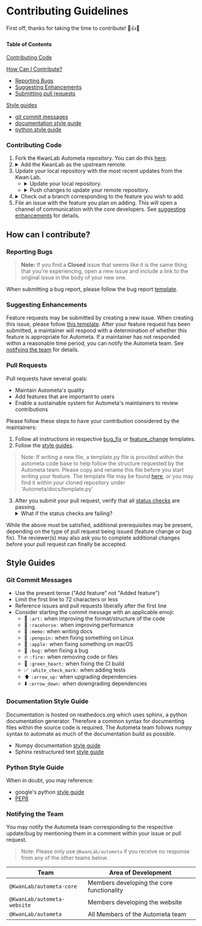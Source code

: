 Contributing Guidelines
=======================

First off, thanks for taking the time to contribute! :clap::+1::tada:

#### Table of Contents

[Contributing Code](#contributing-code)

[How Can I Contribute?](#how-can-i-contribute)
  * [Reporting Bugs](#reporting-bugs)
  * [Suggesting Enhancements](#suggesting-enhancements)
  * [Submitting pull requests](#pull-requests)

[Style guides](#style-guides)
  * [git commit messages](#git-commit-messages)
  * [documentation style guide](#documentation-style-guide)
  * [python style guide](#python-style-guide)

### Contributing Code

1. Fork the KwanLab Autometa repository. You can do this [here](https://github.com/KwanLab/Autometa).
2. <details><summary>Add the KwanLab as the upstream remote.</summary><code>
    git remote add upstream https://github.com/KwanLab/Autometa.git</code></details>
3. Update your local repository with the most recent updates from the Kwan Lab.
    - <details><summary>Update your local repository.</summary><code>git pull upstream master</code></details>
    - <details><summary>Push changes to update your remote repository.</summary><code>git push origin master</code></details>
4. <details><summary>Check out a branch corresponding to the feature you wish to add.</summary><code>git checkout -b your-new-feature master</code></details>
5. File an issue with the feature you plan on adding. This will open a channel of
communication with the core developers. See [suggesting enhancements](#suggesting-enhancements) for details.


## How can I contribute?

### Reporting Bugs

> **Note:** If you find a **Closed** issue that seems like it is the same thing
that you're experiencing, open a new issue and include a link to the original
issue in the body of your new one.

When submitting a bug report, please follow the bug report [template](https://github.com/KwanLab/Autometa/blob/master/.github/ISSUE_TEMPLATE/bug_report.md).


### Suggesting Enhancements

Feature requests may be submitted by creating a new issue. When creating this issue, please follow [this template](https://github.com/KwanLab/Autometa/blob/master/.github/ISSUE_TEMPLATE/feature_request.md). After your feature request has been submitted, a maintainer will respond with a determination of whether this feature is appropriate for Autometa. If a maintainer has not responded within a reasonable time period, you can notify the Autometa team. See [notifying the team](#notifying-the-team) for details.

### Pull Requests

Pull requests have several goals:

- Maintain Autometa's quality
- Add features that are important to users
- Enable a sustainable system for Autometa's maintainers to review contributions

Please follow these steps to have your contribution considered by the maintainers:

1. Follow all instructions in respective [bug_fix](https://github.com/KwanLab/Autometa/blob/master/.github/PULL_REQUEST_TEMPLATE/bug_fix.md) or [feature_change](https://github.com/KwanLab/Autometa/blob/master/.github/PULL_REQUEST_TEMPLATE/feature_change.md) templates.
2. Follow the [style guides](#style-guides).
>Note: If writing a new file, a template.py file is provided within the autometa code base to help follow the structure requested by the Autometa team.
Please copy and rename this file before you start writing your feature.
The template file may be found [here](https://github.com/KwanLab/Autometa/blob/dev/docs/template.py), or you may find it within your cloned repository under 'Autometa/docs/template.py'

3. After you submit your pull request, verify that all [status checks](https://help.github.com/articles/about-status-checks/) are passing. <details><summary>What if the status checks are failing?</summary>If a status check is failing, and you believe that the failure is unrelated to your change, please leave a comment on the pull request explaining why you believe the failure is unrelated. A maintainer will re-run the status check for you. If we conclude that the failure was a false positive, then we will open an issue to track that problem with our status check suite.</details>

While the above must be satisfied, additional prerequisites may be present, depending on the type of pull request being issued (feature change or bug fix). The reviewer(s) may also ask you to complete additional changes before your pull request can finally be accepted.

## Style Guides

### Git Commit Messages

* Use the present tense ("Add feature" not "Added feature")
* Limit the first line to 72 characters or less
* Reference issues and pull requests liberally after the first line
* Consider starting the commit message with an applicable emoji:
    * :art: `:art:` when improving the format/structure of the code
    * :racehorse: `:racehorse:` when improving performance
    * :memo: `:memo:` when writing docs
    * :penguin: `:penguin:` when fixing something on Linux
    * :apple: `:apple:` when fixing something on macOS
    * :bug: `:bug:` when fixing a bug
    * :fire: `:fire:` when removing code or files
    * :green_heart: `:green_heart:` when fixing the CI build
    * :white_check_mark: `:white_check_mark:` when adding tests
    * :arrow_up: `:arrow_up:` when upgrading dependencies
    * :arrow_down: `:arrow_down:` when downgrading dependencies

### Documentation Style Guide

Documentation is hosted on reathedocs.org which uses sphinx, a python documentation generator. Therefore a common syntax for
documenting files within the source code is required. The Autometa team follows numpy syntax to automate as much of the documentation build as possible.

* Numpy documentation [style guide](https://numpydoc.readthedocs.io/en/latest/format.html)
* Sphinx restructured text [style guide](http://www.sphinx-doc.org/en/master/usage/restructuredtext/basics.html#paragraphs)

### Python Style Guide

When in doubt, you may reference:

* google's python [style guide](https://github.com/google/styleguide/blob/gh-pages/pyguide.md)
* [PEP8](https://www.python.org/dev/peps/pep-0008/)

### Notifying the Team

You may notify the Autometa team corresponding to the respective update/bug by mentioning them in a comment within your issue or pull request.

>Note: Please only use <code>@KwanLab/autometa</code> if you receive no response from any of the other teams below.

| Team                                   | Area of Development                       |
| -------------------------------------- | ----------------------------------------- |
| <code>@KwanLab/autometa-core</code>    | Members developing the core functionality |
| <code>@KwanLab/autometa-website</code> | Members developing the website            |
| <code>@KwanLab/autometa</code>         | All Members of the Autometa team          |
